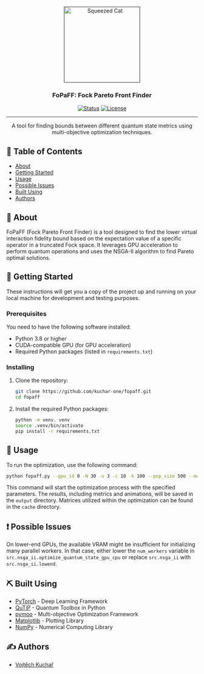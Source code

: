 <p align="center">
  <a href="" rel="noopener">
 <img width=200px height=200px src="https://i.imgur.com/0Y1b8Xvb.jpg" alt="Squeezed Cat"></a>
</p>

<h3 align="center">FoPaFF: Fock Pareto Front Finder</h3>

<div align="center">

[![Status](https://img.shields.io/badge/status-active-success.svg)]()
[![License](https://img.shields.io/badge/license-MIT-blue.svg)](/LICENSE)

</div>

---

<p align="center"> A tool for finding bounds between different quantum state metrics using multi-objective optimization techniques.
    <br> 
</p>

## 📝 Table of Contents

- [About](#about)
- [Getting Started](#getting_started)
- [Usage](#usage)
- [Possible Issues](#issues)
- [Built Using](#built_using)
- [Authors](#authors)

## 🧐 About <a name = "about"></a>

FoPaFF (Fock Pareto Front Finder) is a tool designed to find the lower virtual interaction fidelity bound based on the expectation value of a specific operator in a truncated Fock space. It leverages GPU acceleration to perform quantum operations and uses the NSGA-II algorithm to find Pareto optimal solutions.

## 🏁 Getting Started <a name = "getting_started"></a>

These instructions will get you a copy of the project up and running on your local machine for development and testing purposes.

### Prerequisites

You need to have the following software installed:

- Python 3.8 or higher
- CUDA-compatible GPU (for GPU acceleration)
- Required Python packages (listed in `requirements.txt`)

### Installing

1. Clone the repository:
   ```sh
   git clone https://github.com/kuchar-one/fopaff.git
   cd fopaff
   ```

2. Install the required Python packages:
   ```sh
   python -m venv. venv
   source .venv/bin/activate
   pip install -r requirements.txt
   ```

## 🎈 Usage <a name="usage"></a>

To run the optimization, use the following command:

```sh
python fopaff.py --gpu_id 0 -N 30 -u 3 -c 10 -k 100 --pop_size 500 --max_generations 2000 --verbose
```

This command will start the optimization process with the specified parameters. The results, including metrics and animations, will be saved in the `output` directory. Matrices utilized within the optimization can be found in the `cache` directory.

## ❗ Possible Issues <a name = "issues"></a>

On lower-end GPUs, the available VRAM might be insufficient for initializing many parallel workers. In that case, either lower the `num_workers` variable in `src.nsga_ii.optimize_quantum_state_gpu_cpu` or replace `src.nsga_ii` with `src.nsga_ii.lowend`.

## ⛏️ Built Using <a name = "built_using"></a>

- [PyTorch](https://pytorch.org/) - Deep Learning Framework
- [QuTiP](http://qutip.org/) - Quantum Toolbox in Python
- [pymoo](https://pymoo.org/) - Multi-objective Optimization Framework
- [Matplotlib](https://matplotlib.org/) - Plotting Library
- [NumPy](https://numpy.org/) - Numerical Computing Library

## ✍️ Authors <a name = "authors"></a>

- [Vojtěch Kuchař](https://kuchar.one)
